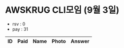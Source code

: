 # AWSKRUG CLI모임 (9월 3일)

* rsv : 0
* pay : 31

ID | Paid | Name | Photo | Answer
-- | ---- | ---- | ----- | ------
